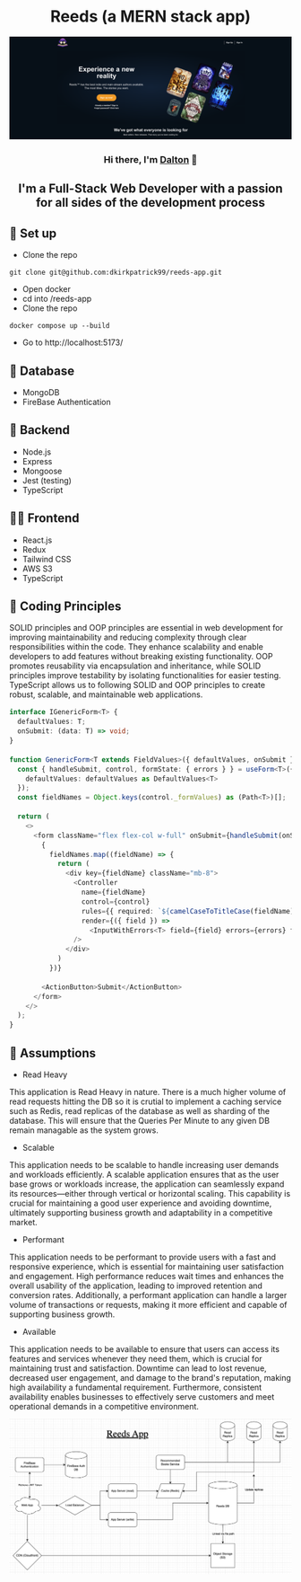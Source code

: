 <h1 align="center">
Reeds (a MERN stack app)
</h1> 

<p align="center">
  <a href="https://daltonkirkpatrick.com/" target="_blank" rel="noreferrer"><img src="./client/public/readmeintro.png" alt="my banner"></a>
</p>

<h3 align="center">
Hi there, I'm <a href="https://daltonkirkpatrick.com/" target="_blank" rel="noreferrer">Dalton</a> 👋
</h3>

<h2 align="center">
I'm a Full-Stack Web Developer with a passion for all sides of the development process
</h2> 

## 🎒 Set up

- Clone the repo
```git
git clone git@github.com:dkirkpatrick99/reeds-app.git
```
- Open docker
- cd into /reeds-app
- Clone the repo
```git
docker compose up --build
```
- Go to http://localhost:5173/

## 🎒 Database

- MongoDB
- FireBase Authentication

## 🚦 Backend

- Node.js
- Express
- Mongoose
- Jest (testing)
- TypeScript

## 👨‍🎨 Frontend

- React.js
- Redux
- Tailwind CSS
- AWS S3 
- TypeScript

## 💼 Coding Principles 

<p>
SOLID principles and OOP principles are essential in web development for improving maintainability and reducing complexity through clear responsibilities within the code. They enhance scalability and enable developers to add features without breaking existing functionality. OOP promotes reusability via encapsulation and inheritance, while SOLID principles improve testability by isolating functionalities for easier testing. TypeScript allows us to following SOLID and OOP principles to create robust, scalable, and maintainable web applications.
</p>

```typescript
interface IGenericForm<T> {
  defaultValues: T;
  onSubmit: (data: T) => void;
}

function GenericForm<T extends FieldValues>({ defaultValues, onSubmit }: IGenericForm<T>) {
  const { handleSubmit, control, formState: { errors } } = useForm<T>({
    defaultValues: defaultValues as DefaultValues<T>
  });
  const fieldNames = Object.keys(control._formValues) as (Path<T>)[];

  return (
    <>
      <form className="flex flex-col w-full" onSubmit={handleSubmit(onSubmit)}>
        {
          fieldNames.map((fieldName) => {
            return (
              <div key={fieldName} className="mb-8">
                <Controller
                  name={fieldName}
                  control={control}
                  rules={{ required: `${camelCaseToTitleCase(fieldName)} is required`, maxLength: 32 }}
                  render={({ field }) =>
                    <InputWithErrors<T> field={field} errors={errors} fieldName={camelCaseToTitleCase(fieldName)} />}
                />
              </div>
            )
          })}

        <ActionButton>Submit</ActionButton>
      </form>
    </>
  );
}
```
## 💼 Assumptions
- Read Heavy
<p>This application is Read Heavy in nature. There is a much higher volume of read requests hitting the DB so it is crutial to implement a caching service such as Redis, read replicas of the database as well as sharding of the database. This will ensure that the Queries Per Minute to any given DB remain managable as the system grows. </p>

- Scalable
<p>This application needs to be scalable to handle increasing user demands and workloads efficiently. A scalable application ensures that as the user base grows or workloads increase, the application can seamlessly expand its resources—either through vertical or horizontal scaling. This capability is crucial for maintaining a good user experience and avoiding downtime, ultimately supporting business growth and adaptability in a competitive market.</p>

- Performant
<p>This application needs to be performant to provide users with a fast and responsive experience, which is essential for maintaining user satisfaction and engagement. High performance reduces wait times and enhances the overall usability of the application, leading to improved retention and conversion rates. Additionally, a performant application can handle a larger volume of transactions or requests, making it more efficient and capable of supporting business growth.</p>

- Available
<p>This application needs to be available to ensure that users can access its features and services whenever they need them, which is crucial for maintaining trust and satisfaction. Downtime can lead to lost revenue, decreased user engagement, and damage to the brand's reputation, making high availability a fundamental requirement. Furthermore, consistent availability enables businesses to effectively serve customers and meet operational demands in a competitive environment.</p>


<p align="center">
  <img src="./client/public/reeds-system-design.png" alt="my banner">
</p>




<!-- 
![](https://img.shields.io/badge/Code-React-informational?style=flat&logo=react&color=61DAFB)
![](https://img.shields.io/badge/Code-Redux-informational?style=flat&logo=Redux&color=764ABC)
![](https://img.shields.io/badge/Code-JavaScript-informational?style=flat&logo=JavaScript&color=F7DF1E)
![](https://img.shields.io/badge/Code-Ruby-informational?style=flat&logo=Ruby&color=CC342D)
![](https://img.shields.io/badge/Code-Ruby_on_Rails-informational?style=flat&logo=Ruby-On-Rails&color=CC0000)
![](https://img.shields.io/badge/Code-HTML5-informational?style=flat&logo=HTML5&color=E34F26)
![](https://img.shields.io/badge/Code-PostgreSQL-informational?style=flat&logo=PostgreSQL&color=336791)
![](https://img.shields.io/badge/Code-SQLite-informational?style=flat&logo=SQLite&color=003B57)

</br>

![](https://img.shields.io/badge/Style-Bootstrap-informational?style=flat&logo=Bootstrap&color=7952B3)
![](https://img.shields.io/badge/Style-CSS3-informational?style=flat&logo=CSS3&color=1572B6)
![](https://img.shields.io/badge/Style-styled--components-informational?style=flat&logo=styled-components&color=DB7093)


</br>

![](https://img.shields.io/badge/Tools-Figma-informational?style=flat&logo=Figma&color=F24E1E)
![](https://img.shields.io/badge/Tools-NPM-informational?style=flat&logo=NPM&color=CB3837)
![](https://img.shields.io/badge/Tools-Heroku-informational?style=flat&logo=Heroku&color=430098)
![](https://img.shields.io/badge/Tools-Netlify-informational?style=flat&logo=netlify&color=00C7B7)
![](https://img.shields.io/badge/Tools-Git-informational?style=flat&logo=Git&color=F05032)
![](https://img.shields.io/badge/Tools-GitHub-informational?style=flat&logo=GitHub&color=181717)

## 📝 Latest Blog Posts

- [Deploy Rails API Backend to Heroku and React Frontend to Netlify](https://yushi95.medium.com/deploy-rails-api-backend-to-heroku-and-react-frontend-to-netlify-b515239d5022)
- [Animation Login Popup Form by Using React State Hook and CSS](https://medium.com/geekculture/animation-login-popup-form-by-using-react-state-hook-and-css-7ecf803f1fa9)
- [Checklist ✅ for Rails Application](https://yushi95.medium.com/checklist-for-rails-application-30868cb4f48b)
- [Self and Operator in Ruby](https://blog.usejournal.com/self-in-ruby-5e8a91fa4602)

## 📈 GitHub Stats 

[![Anurag's github stats](https://github-readme-stats.vercel.app/api?username=yushi1007)](https://github.com/yushi1007)

[![Top Langs](https://github-readme-stats.vercel.app/api/top-langs/?username=yushi1007&layout=compact)](https://github.com/yushi1007)

[![Visitors](https://visitor-badge.glitch.me/badge?page_id=yushi1007.yushi1007)](https://www.yushi.dev/) -->